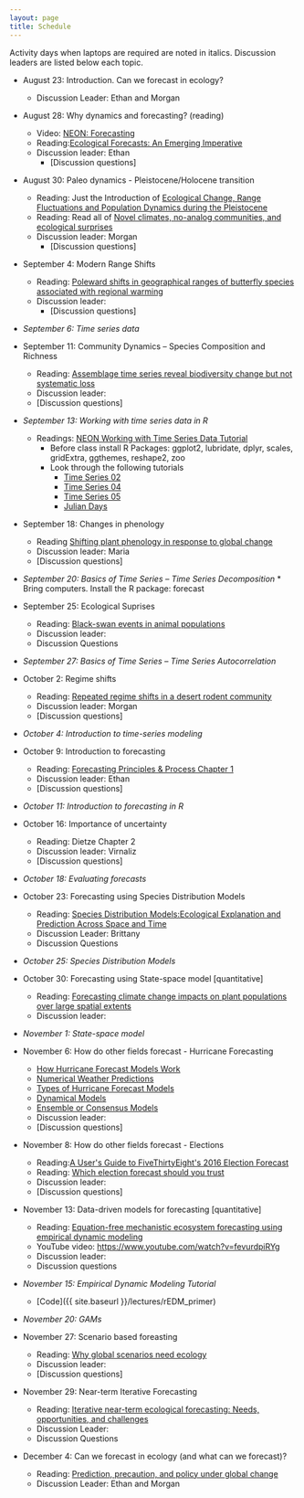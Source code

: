 ```yaml
---
layout: page
title: Schedule
---
```

Activity days when laptops are required are noted in italics. Discussion leaders are listed below each topic.

* August 23: Introduction. Can we forecast in ecology?
    * Discussion Leader: Ethan and Morgan

* August 28: Why dynamics and forecasting? (reading)
    * Video: [NEON: Forecasting](https://www.youtube.com/watch?v=Lgi_e7N-C8E)
    * Reading:[Ecological Forecasts: An Emerging Imperative](https://doi.org/10.1126/science.293.5530.657)
    * Discussion leader: Ethan
        * [Discussion questions]

* August 30: Paleo dynamics - Pleistocene/Holocene transition
    * Reading: Just the Introduction of [Ecological Change, Range Fluctuations and Population Dynamics during the Pleistocene](https://doi.org/10.1016/j.cub.2009.06.030)
    * Reading: Read all of [Novel climates, no-analog communities, and ecological surprises](https://doi.org/10.1890/070037)
    * Discussion leader: Morgan
        * [Discussion questions]
 
* September 4: Modern Range Shifts
    * Reading: [Poleward shifts in geographical ranges of butterfly species associated with regional warming](https://doi.org/10.1038/21181)
    * Discussion leader: 
        * [Discussion questions]

* *September 6: Time series data*

* September 11:  Community Dynamics – Species Composition and Richness 
    * Reading: [Assemblage time series reveal biodiversity change but not systematic loss](https://doi.org/10.1126/science.1248484)
    * Discussion leader: 
    * [Discussion questions]
 
* *September 13:  Working with time series data in R*
    * Readings: [NEON Working with Time Series Data Tutorial](http://neondataskills.org/tutorial-series/tabular-time-series/)
        * Before class install R Packages: ggplot2, lubridate, dplyr, scales, gridExtra, ggthemes, reshape2, zoo
        * Look through the following tutorials
            *  [Time Series 02](http://neondataskills.org/R/time-series-convert-date-time-class-POSIX/)
            *  [Time Series 04](http://neondataskills.org/R/time-series-subset-dplyr/)
            *  [Time Series 05](http://neondataskills.org/R/time-series-plot-ggplot/)
            *  [Julian Days](http://neondataskills.org/R/julian-day-conversion/)
 
* September 18: Changes in phenology
    * Reading [Shifting plant phenology in response to global change](https://doi.org/10.1016/j.tree.2007.04.003)
    * Discussion leader: Maria
    * [Discussion questions]

* *September 20: Basics of Time Series – Time Series Decomposition*
      * Bring computers. Install the R package: forecast
     
* September 25: Ecological Suprises
    * Reading: [Black-swan events in animal populations](https://doi.org/10.1073/pnas.1611525114)
    * Discussion leader:
    * Discussion Questions

* *September 27: Basics of Time Series – Time Series Autocorrelation*
     
* October 2: Regime shifts
    * Reading: [Repeated regime shifts in a desert rodent community](https://doi.org/10.1002/ecy.2373)
    * Discussion leader: Morgan
    * [Discussion questions]

* *October 4: Introduction to time-series modeling*
 
* October 9: Introduction to forecasting
    * Reading: [Forecasting Principles & Process Chapter 1](https://www.otexts.org/fpp/1)
    * Discussion leader: Ethan
    * [Discussion questions]
 
* *October 11: Introduction to forecasting in R*
       
* October 16: Importance of uncertainty
    * Reading: Dietze Chapter 2
    * Discussion leader: Virnaliz
    * [Discussion questions]

* *October 18: Evaluating forecasts*

* October 23:  Forecasting using Species Distribution Models
    * Reading: [Species Distribution Models:Ecological Explanation and Prediction Across Space and Time](http://eurobasin.dtuaqua.dk/eurobasin/documents/Training%20ISM/Elith_and_Leathwick_2009.pdf)
    * Discussion Leader: Brittany
    * Discussion Questions
    
* *October 25: Species Distribution Models*  
    
* October 30: Forecasting using State-space model [quantitative]
    * Reading: [Forecasting climate change impacts on plant populations over large spatial extents](https://doi.org/10.1002/ecs2.1525)
    * Discussion leader: 

* *November 1:  State-space model*
    
* November 6: How do other fields forecast - Hurricane Forecasting
    * [How Hurricane Forecast Models Work](http://www.hurricanescience.org/science/forecast/models/modelswork/)
    * [Numerical Weather Predictions](https://www.weather.gov/media/ajk/brochures/NumericalWeatherPrediction.pdf)
    * [Types of Hurricane Forecast Models](http://www.hurricanescience.org/science/forecast/models/modeltypes/)
    * [Dynamical Models](http://www.hurricanescience.org/science/forecast/models/modeltypes/dynamicalmodels/)
    * [Ensemble or Consensus Models](http://www.hurricanescience.org/science/forecast/models/modeltypes/ensemble/)
    * Discussion leader: 
    * [Discussion questions]
     
* November 8: How do other fields forecast - Elections
    * Reading:[A User's Guide to FiveThirtyEight's 2016 Election Forecast](https://fivethirtyeight.com/features/a-users-guide-to-fivethirtyeights-2016-general-election-forecast/)
    * Reading: [Which election forecast should you trust](http://www.slate.com/articles/news_and_politics/politics/2016/08/fivethirtyeight_vs_the_upshot_who_should_you_trust_to_forecast_the_2016.html)
    * Discussion leader:
    * [Discussion questions]
    
* November 13: Data-driven models for forecasting [quantitative]
    * Reading: [Equation-free mechanistic ecosystem forecasting using empirical dynamic modeling](https://doi.org/10.1073/pnas.1417063112) 
    * YouTube video: https://www.youtube.com/watch?v=fevurdpiRYg
    * Discussion leader: 
    * Discussion questions

* *November 15:  Empirical Dynamic Modeling Tutorial*
    * [Code]({{ site.baseurl }}/lectures/rEDM_primer)    

* *November 20: GAMs*

* November 27: Scenario based foreasting
    * Reading: [Why global scenarios need ecology](https://doi.org/10.1890/1540-9295(2003)001[0322:WGSNE]2.0.CO;2)
    * Discussion leader: 
	* [Discussion questions]
    
* November 29:  Near-term Iterative Forecasting
    * Reading: [Iterative near-term ecological forecasting: Needs, opportunities, and challenges](https://doi.org/10.1073/pnas.1710231115 )
    * Discussion Leader: 
    * Discussion Questions
 
* December 4: Can we forecast in ecology (and what can we forecast)?
    * Reading: [Prediction, precaution, and policy under global change](https://doi.org/10.1126/science.1261824)
    * Discussion Leader: Ethan and Morgan

